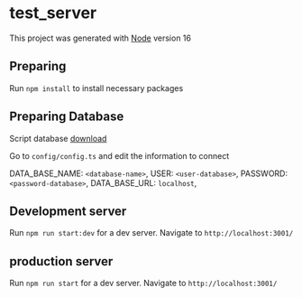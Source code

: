 # test_server

This project was generated with [Node](https://nodejs.org/es/) version 16

## Preparing

Run `npm install` to install necessary packages

## Preparing Database 

Script database [download](https://drive.google.com/file/d/12tjiqUyxVHccxa21xqkfUkU82AOtsT9k/view?usp=share_link)

Go to `config/config.ts` and edit the information to connect

DATA_BASE_NAME: `<database-name>`,
USER: `<user-database>`,
PASSWORD: `<password-database>`,
DATA_BASE_URL: `localhost`,

## Development server

Run `npm run start:dev` for a dev server. Navigate to `http://localhost:3001/`

## production server

Run `npm run start` for a dev server. Navigate to `http://localhost:3001/`
